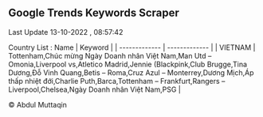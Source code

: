 

## Google Trends Keywords Scraper 
 
Last Update 13-10-2022 , 08:57:42

Country List :
 Name  | Keyword |
| ------------- | ------------- |
| VIETNAM | Tottenham,Chúc mừng Ngày Doanh nhân Việt Nam,Man Utd – Omonia,Liverpool vs,Atletico Madrid,Jennie (Blackpink,Club Brugge,Tina Dương,Đỗ Vinh Quang,Betis – Roma,Cruz Azul – Monterrey,Dương Mịch,Áp thấp nhiệt đới,Charlie Puth,Barca,Tottenham – Frankfurt,Rangers – Liverpool,Chelsea,Ngày Doanh nhân Việt Nam,PSG |



© Abdul Muttaqin 
